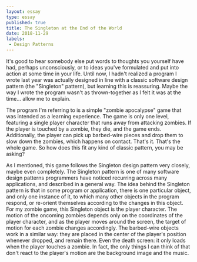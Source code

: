 ```yaml
---
layout: essay
type: essay
published: true
title: The Singleton at the End of the World
date: 2018-11-29
labels:
 - Design Patterns
---
```

It's good to hear somebody else put words to thoughts you yourself have had, perhaps unconsciously, or to ideas you've formulated and put into action at some time in your life. Until now, I hadn't realized a program I wrote last year was actually designed in line with a classic software design pattern (the "Singleton" pattern), but learning this is reassuring. Maybe the way I wrote the program wasn't as thrown-together as I felt it was at the time... allow me to explain.

The program I'm referring to is a simple "zombie apocalypse" game that was intended as a learning experience. The game is only one level, featuring a single player character that runs away from attacking zombies. If the player is touched by a zombie, they die, and the game ends. Additionally, the player can pick up barbed-wire pieces and drop them to slow down the zombies, which happens on contact. That's it. That's the whole game. So how does this fit any kind of classic pattern, you may be asking?

As I mentioned, this game follows the Singleton design pattern very closely, maybe even completely. The Singleton pattern is one of many software design patterns programmers have noticed recurring across many applications, and described in a general way. The idea behind the Singleton pattern is that in some program or application, there is one particular object, and only one instance of it, to which many other objects in the program respond, or re-orient themselves according to the changes in this object. For my zombie game, this Singleton object is the player character. The motion of the oncoming zombies depends only on the coordinates of the player character, and as the player moves around the screen, the target of motion for each zombie changes accordingly. The barbed-wire objects work in a similar way: they are placed in the center of the player's position whenever dropped, and remain there. Even the death screen: it only loads when the player touches a zombie. In fact, the only things I can think of that don't react to the player's motion are the background image and the music.
